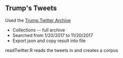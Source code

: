 ## Trump's Tweets

Used the [Trump Twitter Archive](http://www.trumptwitterarchive.com/)
* Collections -- full archive
* Searched from 1/20/2017 to 11/20/2017
* Export json and copy result into file

readTwitter.R reads the tweets in and creates a corpus
